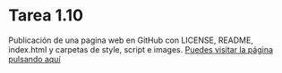 # Tarea 1.10
Publicación de una pagina web en GitHub con LICENSE, README, index.html y carpetas de style, script e images.
<a href='https://uxiamesias.github.io/Tarea-1.10/' target='_blank'>Puedes visitar la página pulsando aquí</a>
